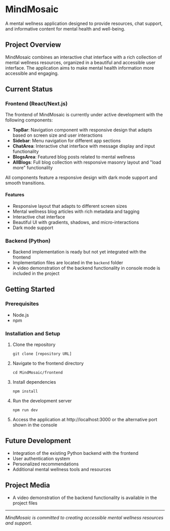 # MindMosaic

A mental wellness application designed to provide resources, chat support, and informative content for mental health and well-being.

## Project Overview

MindMosaic combines an interactive chat interface with a rich collection of mental wellness resources, organized in a beautiful and accessible user interface. The application aims to make mental health information more accessible and engaging.

## Current Status

### Frontend (React/Next.js)
The frontend of MindMosaic is currently under active development with the following components:

- **TopBar**: Navigation component with responsive design that adapts based on screen size and user interactions
- **Sidebar**: Menu navigation for different app sections
- **ChatArea**: Interactive chat interface with message display and input functionality
- **BlogsArea**: Featured blog posts related to mental wellness
- **AllBlogs**: Full blog collection with responsive masonry layout and "load more" functionality

All components feature a responsive design with dark mode support and smooth transitions.

#### Features
- Responsive layout that adapts to different screen sizes
- Mental wellness blog articles with rich metadata and tagging
- Interactive chat interface
- Beautiful UI with gradients, shadows, and micro-interactions
- Dark mode support

### Backend (Python)
- Backend implementation is ready but not yet integrated with the frontend
- Implementation files are located in the `backend` folder
- A video demonstration of the backend functionality in console mode is included in the project

## Getting Started

### Prerequisites
- Node.js
- npm

### Installation and Setup

1. Clone the repository
   ```
   git clone [repository URL]
   ```

2. Navigate to the frontend directory
   ```
   cd MindMosaic/frontend
   ```

3. Install dependencies
   ```
   npm install
   ```

4. Run the development server
   ```
   npm run dev
   ```

5. Access the application at http://localhost:3000 or the alternative port shown in the console

## Future Development

- Integration of the existing Python backend with the frontend
- User authentication system
- Personalized recommendations
- Additional mental wellness tools and resources

## Project Media

- A video demonstration of the backend functionality is available in the project files

---

*MindMosaic is committed to creating accessible mental wellness resources and support.*